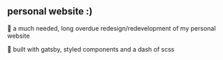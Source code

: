 ## personal website :)

🌱 a much needed, long overdue redesign/redevelopment of my personal website

🔨 built with gatsby, styled components and a dash of scss
<!-- also some tailwind in styled components for grid purposes -->

<!--### goals
- [x] components
- [x] single page app
- [x] responsive
- [x] minimal design
- [x] work timeline
- [x] host on netlify
- [x] dark mode !! 
- [x] scroll to top
- [x] custom domain + ssl certif
- [x] google analytics
- [x] reveal on scroll animations
- [x] skills
- [x] resume redesign
- [x] easter eggs 😎
- [x] show more toggle for experience bullet points 
- [ ] scroll snapping ?? , will have to delay on scroll reveal? 
- [ ] skeleton loading
- [ ] templating w json ?
- [ ] education + relevant courses
- [ ] projects !! 
- [ ] twitter card
- [ ] preloader ??
- [ ] various themes
- [ ] looping typewriter -->

